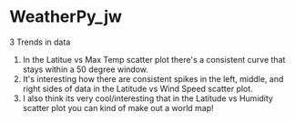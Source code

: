 # WeatherPy_jw

3 Trends in data

1) In the Latitue vs Max Temp scatter plot there's a consistent curve that stays within a 50 degree window. 
2) It's interesting how there are consistent spikes in the left, middle, and right sides of data in the Latitude vs Wind Speed scatter plot.
3) I also think its very cool/interesting that in the Latitude vs Humidity scatter plot you can kind of make out a world map! 
